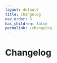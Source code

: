 ```yaml
---
layout: default
title: Changelog
nav_order: 6
has_children: false
permalink: /changelog
---
```


# Changelog